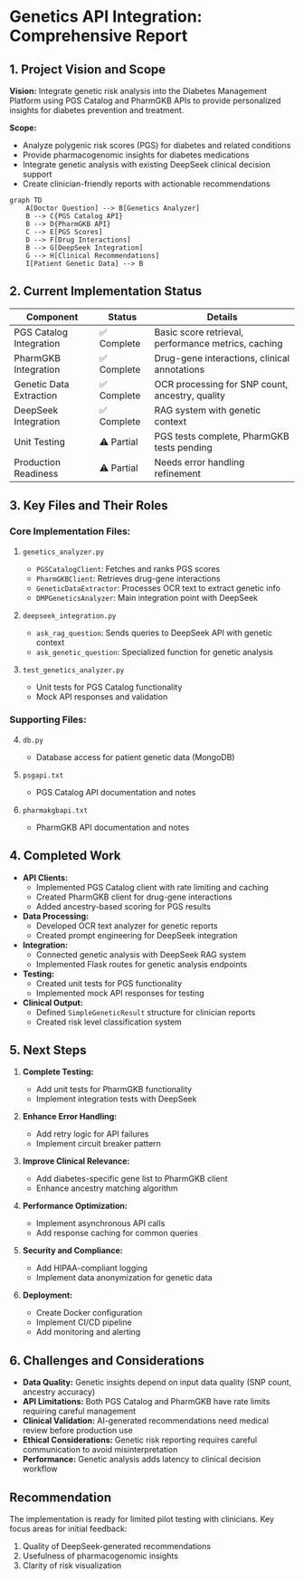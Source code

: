 # Genetics API Integration: Comprehensive Report

## 1. Project Vision and Scope
**Vision:** Integrate genetic risk analysis into the Diabetes Management Platform using PGS Catalog and PharmGKB APIs to provide personalized insights for diabetes prevention and treatment.

**Scope:**
- Analyze polygenic risk scores (PGS) for diabetes and related conditions
- Provide pharmacogenomic insights for diabetes medications
- Integrate genetic analysis with existing DeepSeek clinical decision support
- Create clinician-friendly reports with actionable recommendations

```mermaid
graph TD
    A[Doctor Question] --> B[Genetics Analyzer]
    B --> C{PGS Catalog API}
    B --> D{PharmGKB API}
    C --> E[PGS Scores]
    D --> F[Drug Interactions]
    B --> G[DeepSeek Integration]
    G --> H[Clinical Recommendations]
    I[Patient Genetic Data] --> B
```

## 2. Current Implementation Status
| Component | Status | Details |
|-----------|--------|---------|
| PGS Catalog Integration | ✅ Complete | Basic score retrieval, performance metrics, caching |
| PharmGKB Integration | ✅ Complete | Drug-gene interactions, clinical annotations |
| Genetic Data Extraction | ✅ Complete | OCR processing for SNP count, ancestry, quality |
| DeepSeek Integration | ✅ Complete | RAG system with genetic context |
| Unit Testing | ⚠️ Partial | PGS tests complete, PharmGKB tests pending |
| Production Readiness | ⚠️ Partial | Needs error handling refinement |

## 3. Key Files and Their Roles

### Core Implementation Files:
1. `genetics_analyzer.py`
   - `PGSCatalogClient`: Fetches and ranks PGS scores
   - `PharmGKBClient`: Retrieves drug-gene interactions
   - `GeneticDataExtractor`: Processes OCR text to extract genetic info
   - `DMPGeneticsAnalyzer`: Main integration point with DeepSeek

2. `deepseek_integration.py`
   - `ask_rag_question`: Sends queries to DeepSeek API with genetic context
   - `ask_genetic_question`: Specialized function for genetic analysis

3. `test_genetics_analyzer.py`
   - Unit tests for PGS Catalog functionality
   - Mock API responses and validation

### Supporting Files:
4. `db.py`
   - Database access for patient genetic data (MongoDB)

5. `psgapi.txt`
   - PGS Catalog API documentation and notes

6. `pharmakgbapi.txt`
   - PharmGKB API documentation and notes

## 4. Completed Work
- **API Clients:**
  - Implemented PGS Catalog client with rate limiting and caching
  - Created PharmGKB client for drug-gene interactions
  - Added ancestry-based scoring for PGS results
- **Data Processing:**
  - Developed OCR text analyzer for genetic reports
  - Created prompt engineering for DeepSeek integration
- **Integration:**
  - Connected genetic analysis with DeepSeek RAG system
  - Implemented Flask routes for genetic analysis endpoints
- **Testing:**
  - Created unit tests for PGS functionality
  - Implemented mock API responses for testing
- **Clinical Output:**
  - Defined `SimpleGeneticResult` structure for clinician reports
  - Created risk level classification system

## 5. Next Steps
1. **Complete Testing:**
   - Add unit tests for PharmGKB functionality
   - Implement integration tests with DeepSeek
   
2. **Enhance Error Handling:**
   - Add retry logic for API failures
   - Implement circuit breaker pattern
   
3. **Improve Clinical Relevance:**
   - Add diabetes-specific gene list to PharmGKB client
   - Enhance ancestry matching algorithm
   
4. **Performance Optimization:**
   - Implement asynchronous API calls
   - Add response caching for common queries
   
5. **Security and Compliance:**
   - Add HIPAA-compliant logging
   - Implement data anonymization for genetic data

6. **Deployment:**
   - Create Docker configuration
   - Implement CI/CD pipeline
   - Add monitoring and alerting

## 6. Challenges and Considerations
- **Data Quality:** Genetic insights depend on input data quality (SNP count, ancestry accuracy)
- **API Limitations:** Both PGS Catalog and PharmGKB have rate limits requiring careful management
- **Clinical Validation:** AI-generated recommendations need medical review before production use
- **Ethical Considerations:** Genetic risk reporting requires careful communication to avoid misinterpretation
- **Performance:** Genetic analysis adds latency to clinical decision workflow

## Recommendation
The implementation is ready for limited pilot testing with clinicians. Key focus areas for initial feedback:
1. Quality of DeepSeek-generated recommendations
2. Usefulness of pharmacogenomic insights
3. Clarity of risk visualization